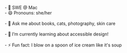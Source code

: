 

<!--
**MahamSid/MahamSid** is a ✨ _special_ ✨ repository because its `README.md` (this file) appears on your GitHub profile.

Here are some ideas to get you started:

- 🔭 I’m currently working on ...
- 🌱 I’m currently learning ...
- 👯 I’m looking to collaborate on ...
- 🤔 I’m looking for help with ...
- 💬 Ask me about ...
- 📫 How to reach me: ...
- 😄 Pronouns: ...
- ⚡ Fun fact: ...
-->



<br> - 🌱 SWE @ Mac
<br> - 😄 Pronouns: she/her </br>
<br> - 💬 Ask me about books, cats, photography, skin care </br>
<br> - 🌱 I’m currently learning about accessible design! </br>
<br> - ⚡ Fun fact: I blow on a spoon of ice cream like it's soup </br>




